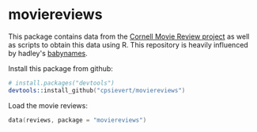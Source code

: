 # moviereviews

This package contains data from the [Cornell Movie Review project](http://www.cs.cornell.edu/people/pabo/movie-review-data/)
as well as scripts to obtain this data using R. This repository is heavily influenced
by hadley's [babynames](https://github.com/hadley/babynames).

Install this package from github:
  
```s
# install.packages("devtools")
devtools::install_github("cpsievert/moviereviews")
```

Load the movie reviews:

```s
data(reviews, package = "moviereviews")
```
